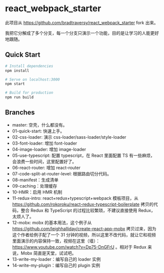 # react_webpack_starter

此项目从 https://github.com/bradtraversy/react_webpack_starter fork 出来。

我把它分解成了多个分支，每一个分支只演示一个功能，目的是让学习的人能更好地跟随。

## Quick Start

```bash
# Install dependencies
npm install

# Serve on localhost:3000
npm start

# Build for production
npm run build
```

## Branches

-   master: 空壳，什么都没有。
-   01-quick-start: 快速上手。
-   02-css-loader: 演示 css-loader/sass-loader/style-loader
-   03-font-loader: 增加 font-loader
-   04-image-loader: 增加 image-loader
-   05-use-typescript: 配置 typescript，在 React 里面配置 TS 有一些麻烦，会浪费一些时间，这里配置好了。
-   06-react-router: 增加 react-router
-   07-code-split-at-router-level: 根据路由切分代码。
-   08-manifest：生成清单
-   09-caching：处理缓存
-   10-HMR：启用 HMR 机制
-   11-redux-intro: react+redux+typescript+webpack 模板项目，从 https://github.com/rokoroku/react-redux-typescript-boilerplate 拷贝的代码，整合 Redux 和 TypeScript 的过程比较繁琐，不建议直接使用 Redux，太烦人了。
-   12-mobx: mobx 的基本用法，这个例子从 https://github.com/leighhalliday/create-react-app-mobx 拷贝过来，因为这个作者给例子配了一个 31 分钟的视频，所以这里不改代码，就让它和视频里面演示的内容保持一致，视频在这里（墙）：https://www.youtube.com/watch?v=Dp75-DnGFrU 。相对于 Redux 来说，Mobx 简直是天堂，试试吧。
-   13-write-my-loader：编写自己的 loader 实例
-   14-write-my-plugin：编写自己的 plugin 实例
